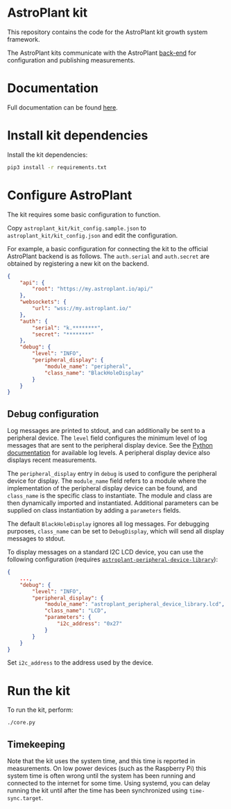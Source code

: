 # AstroPlant kit
This repository contains the code for the AstroPlant kit growth system framework.

The AstroPlant kits communicate with the AstroPlant [back-end](https://github.com/astroplant/astroplant-server) for configuration and publishing measurements.

# Documentation

Full documentation can be found [here](https://astroplant-kit.readthedocs.io/en/latest/index.html).

# Install kit dependencies

Install the kit dependencies:

```bash
pip3 install -r requirements.txt
```

# Configure AstroPlant

The kit requires some basic configuration to function.

Copy `astroplant_kit/kit_config.sample.json` to `astroplant_kit/kit_config.json` and edit the configuration.

For example, a basic configuration for connecting the kit to the official AstroPlant backend is as follows.
The `auth.serial` and `auth.secret` are obtained by registering a new kit on the backend.

```json
{
    "api": {
        "root": "https://my.astroplant.io/api/"
    },
    "websockets": {
        "url": "wss://my.astroplant.io/"
    },
    "auth": {
        "serial": "k.********",
        "secret": "********"
    },
    "debug": {
        "level": "INFO",
        "peripheral_display": {
            "module_name": "peripheral",
            "class_name": "BlackHoleDisplay"
        }
    }
}
```

## Debug configuration

Log messages are printed to stdout, and can additionally be sent to a peripheral device.
The `level` field configures the minimum level of log messages that are sent to the peripheral display device.
See the [Python documentation](https://docs.python.org/3/library/logging.html#logging-levels) for available log levels.
A peripheral display device also displays recent measurements.

The `peripheral_display` entry in `debug` is used to configure the peripheral device for display.
The `module_name` field refers to a module where the implementation of the peripheral display device can be found, and `class_name` is the specific class to instantiate.
The module and class are then dynamically imported and instantiated.
Additional parameters can be supplied on class instantiation by adding a `parameters` fields.

The default `BlackHoleDisplay` ignores all log messages.
For debugging purposes, `class_name` can be set to `DebugDisplay`, which will send all display messages to stdout.

To display messages on a standard I2C LCD device, you can use the following configuration (requires [`astroplant-peripheral-device-library`](https://github.com/AstroPlant/astroplant-peripheral-device-library)):

```json
{
    ...,
    "debug": {
        "level": "INFO",
        "peripheral_display": {
            "module_name": "astroplant_peripheral_device_library.lcd",
            "class_name": "LCD",
            "parameters": {
                "i2c_address": "0x27"
            }
        }
    }
}
```

Set `i2c_address` to the address used by the device.

# Run the kit

To run the kit, perform:

```bash
./core.py
```


## Timekeeping
Note that the kit uses the system time, and this time is reported in measurements.
On low power devices (such as the Raspberry Pi) this system time is often wrong until the system has been running and connected to the internet for some time.
Using systemd, you can delay running the kit until after the time has been synchronized using `time-sync.target`.
